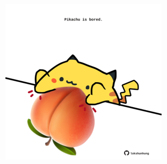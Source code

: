 <!-- built at 29/07/2021, 16:02:44 UTC -->
<p align="center">
  <img width="500" height="500" src="./ReadmeImage.svg">
</p>
